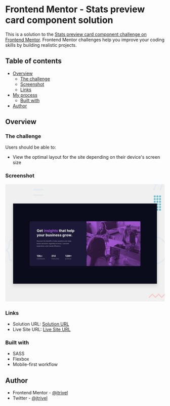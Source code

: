# Frontend Mentor - Stats preview card component solution

This is a solution to the [Stats preview card component challenge on Frontend Mentor](https://www.frontendmentor.io/challenges/stats-preview-card-component-8JqbgoU62). Frontend Mentor challenges help you improve your coding skills by building realistic projects. 

## Table of contents

- [Overview](#overview)
  - [The challenge](#the-challenge)
  - [Screenshot](#screenshot)
  - [Links](#links)
- [My process](#my-process)
  - [Built with](#built-with)
- [Author](#author)




## Overview

### The challenge

Users should be able to:

- View the optimal layout for the site depending on their device's screen size

### Screenshot

![Design preview for the Stats preview card component coding challenge](./design/desktop-preview.jpg)

### Links

- Solution URL: [Solution URL](https://www.frontendmentor.io/solutions/stats-preview-card-solution-with-css-grid-ZlrikMdFx)
- Live Site URL: [Live Site URL](https://stats-preview-card001.netlify.app/)

### Built with
- SASS
- Flexbox
- Mobile-first workflow

## Author
- Frontend Mentor - [@jtrivel](https://www.frontendmentor.io/profile/jtrivel)
- Twitter - [@jtrivel](https://www.twitter.com/jtrivel)
